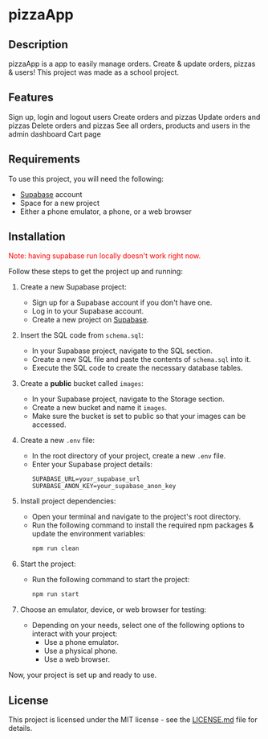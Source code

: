 # pizzaApp

## Description

pizzaApp is a app to easily manage orders. Create & update orders, pizzas & users! This project was made as a school project.

## Features

Sign up, login and logout users
Create orders and pizzas
Update orders and pizzas
Delete orders and pizzas
See all orders, products and users in the admin dashboard
Cart page


## Requirements

To use this project, you will need the following:

- [Supabase](https://supabase.com/) account
- Space for a new project
- Either a phone emulator, a phone, or a web browser

## Installation

<span style="color: red">Note: having supabase run locally doesn't work right now.</span>

Follow these steps to get the project up and running:

1. Create a new Supabase project:
   - Sign up for a Supabase account if you don't have one.
   - Log in to your Supabase account.
   - Create a new project on [Supabase](https://supabase.com/).

2. Insert the SQL code from `schema.sql`:
   - In your Supabase project, navigate to the SQL section.
   - Create a new SQL file and paste the contents of `schema.sql` into it.
   - Execute the SQL code to create the necessary database tables.

3. Create a **public** bucket called `images`:
   - In your Supabase project, navigate to the Storage section.
   - Create a new bucket and name it `images`.
   - Make sure the bucket is set to public so that your images can be accessed.

4. Create a new `.env` file:
   - In the root directory of your project, create a new `.env` file.
   - Enter your Supabase project details:
     ```
     SUPABASE_URL=your_supabase_url
     SUPABASE_ANON_KEY=your_supabase_anon_key
     ```

5. Install project dependencies:
   - Open your terminal and navigate to the project's root directory.
   - Run the following command to install the required npm packages & update the environment variables:
     ```bash
     npm run clean
     ```

6. Start the project:
   - Run the following command to start the project:
     ```bash
     npm run start
     ```

7. Choose an emulator, device, or web browser for testing:
   - Depending on your needs, select one of the following options to interact with your project:
     - Use a phone emulator.
     - Use a physical phone.
     - Use a web browser.

Now, your project is set up and ready to use.

## License

This project is licensed under the MIT license - see the [LICENSE.md](LICENSE.md) file for details.
